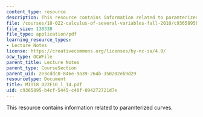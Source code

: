 ```yaml
---
content_type: resource
description: This resource contains information related to paramterized curves.
file: /courses/18-022-calculus-of-several-variables-fall-2010/c9365895b4cf5445c48f094272721d7e_MIT18_022F10_l_14.pdf
file_size: 138338
file_type: application/pdf
learning_resource_types:
- Lecture Notes
license: https://creativecommons.org/licenses/by-nc-sa/4.0/
ocw_type: OCWFile
parent_title: Lecture Notes
parent_type: CourseSection
parent_uid: 2e3cddc0-846e-9a39-264b-350202eb9d29
resourcetype: Document
title: MIT18_022F10_l_14.pdf
uid: c9365895-b4cf-5445-c48f-094272721d7e
---
```

This resource contains information related to paramterized curves.